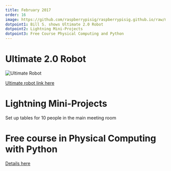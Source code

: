 ```yaml
---
title: February 2017
order: 16
image: https://github.com/raspberrypisig/raspberrypisig.github.io/raw/master/assets/images/lightning-miniprojects.jpg
dotpoint1: Bill S. shows Ultimate 2.0 Robot
dotpoint2: Lightning Mini-Projects
dotpoint3: Free Course Physical Computing and Python
---
```

# Ultimate 2.0 Robot

![Ultimate Robot](https://github.com/raspberrypisig/raspberrypisig.github.io/raw/master/assets/images/bill-with-ultimate-II.jpg)

[Ultimate robot link here](http://www.makeblock.com/product/ultimate-robot-kit)

# Lightning Mini-Projects

Set up tables for 10 people in the main meeting room

# Free course in Physical Computing with Python 

[Details here](https://raspberrypisig.github.io/blog/courses/2017/01/19/free-physical-computing-course/)

